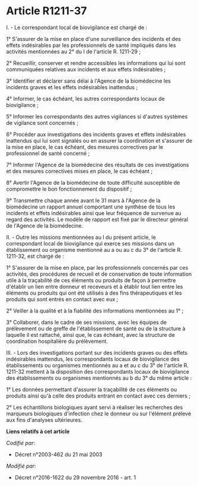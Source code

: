 # Article R1211-37

I. - Le correspondant local de biovigilance est chargé de : 

1° S'assurer de la mise en place d'une surveillance des incidents et  des effets indésirables par les professionnels de santé
impliqués dans  les activités mentionnées au 2° du I de l'article R. 1211-29 ; 

2° Recueillir, conserver et rendre accessibles les informations qui lui  sont communiquées relatives aux incidents et aux
effets indésirables ; 

3° Identifier et déclarer sans délai à l'Agence de la biomédecine les  incidents graves et les effets indésirables
inattendus ; 

4° Informer, le cas échéant, les autres correspondants locaux de biovigilance ; 

5° Informer les correspondants des autres vigilances si d'autres systèmes de vigilance sont concernés ; 

6° Procéder aux investigations des incidents graves et effets  indésirables inattendus qui lui sont signalés ou en assurer la
coordination et s'assurer de la mise en place, le cas échéant, des  mesures correctives par le professionnel de santé
concerné ; 

7° Informer l'Agence de la biomédecine des résultats de ces  investigations et des mesures correctives mises en place, le cas
échéant  ; 

8° Avertir l'Agence de la biomédecine de toute difficulté susceptible de compromettre le bon fonctionnement du dispositif ; 

9° Transmettre chaque année avant le 31 mars à l'Agence de la  biomédecine un rapport annuel comportant une synthèse de tous
les  incidents et effets indésirables ainsi que leur fréquence de survenue au  regard des activités. Le modèle de rapport est
fixé par le directeur  général de l'Agence de la biomédecine. 

II. - Outre  les missions mentionnées au I du présent article, le correspondant local  de biovigilance qui exerce ses
missions dans un établissement ou  organisme mentionné au a ou au c du 3° de l'article R. 1211-32, est  chargé de : 

1° S'assurer de la mise en place, par  les professionnels concernés par ces activités, des procédures de  recueil et de
conservation de toute information utile à la traçabilité  de ces éléments ou produits de façon à permettre d'établir un lien
entre  donneur et receveurs et à établir tout lien entre les éléments ou  produits qui ont été utilisés à des fins
thérapeutiques et les produits  qui sont entrés en contact avec eux ; 

2° Veiller à la qualité et à la fiabilité des informations mentionnées au 1° ; 

3° Collaborer, dans le cadre de ses missions, avec les équipes de  prélèvement ou de greffe de l'établissement de santé ou de
la structure à  laquelle il est rattaché, ainsi que, le cas échéant, avec la structure  de coordination hospitalière du
prélèvement. 

III. - Lors des investigations portant sur des incidents graves ou des  effets indésirables inattendus, les correspondants
locaux de  biovigilance des établissements ou organismes mentionnés au a et au c du  3° de l'article R. 1211-32 mettent à la
disposition des correspondants  locaux de biovigilance des établissements ou organismes mentionnés au b  du 3° du même
article : 

1° Les données permettant  d'assurer la traçabilité de ces éléments ou produits ainsi qu'à celle  des produits entrant en
contact avec ces derniers ; 

2° Les échantillons biologiques ayant servi à réaliser les recherches  des marqueurs biologiques d'infection chez le donneur
ou sur l'élément  prélevé aux fins d'analyses ultérieures.

**Liens relatifs à cet article**

_Codifié par_:

  - Décret n°2003-462 du 21 mai 2003

_Modifié par_:

  - Décret n°2016-1622 du 29 novembre 2016 - art. 1
